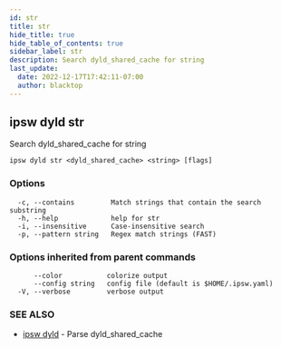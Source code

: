 ```yaml
---
id: str
title: str
hide_title: true
hide_table_of_contents: true
sidebar_label: str
description: Search dyld_shared_cache for string
last_update:
  date: 2022-12-17T17:42:11-07:00
  author: blacktop
---
```

## ipsw dyld str

Search dyld_shared_cache for string

```
ipsw dyld str <dyld_shared_cache> <string> [flags]
```

### Options

```
  -c, --contains         Match strings that contain the search substring
  -h, --help             help for str
  -i, --insensitive      Case-insensitive search
  -p, --pattern string   Regex match strings (FAST)
```

### Options inherited from parent commands

```
      --color           colorize output
      --config string   config file (default is $HOME/.ipsw.yaml)
  -V, --verbose         verbose output
```

### SEE ALSO

* [ipsw dyld](/docs/cli/ipsw/dyld)	 - Parse dyld_shared_cache

